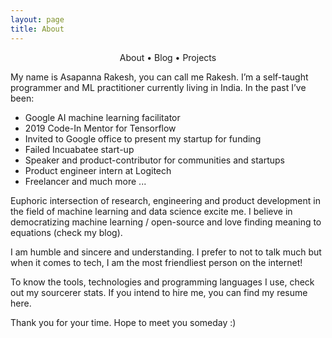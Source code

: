 ```yaml
---
layout: page
title: About
---
```


<section>
	<div style="text-align: center;">
		<span class="hlink" onclick="window.location='/whoami/about'">About</span> • 
		<span class="hlink" onclick="window.location='/whoami/blog'">Blog</span> • 
		<span class="hlink" onclick="window.location='/whoami/about'">Projects</span>
	</div>
	<div></div>
</section>

My name is Asapanna Rakesh, you can call me Rakesh.
I’m a self-taught programmer and ML practitioner currently living in India. In the past I’ve been:

- Google AI machine learning facilitator
- 2019 Code-In Mentor for Tensorflow
- Invited to Google office to present my startup for funding
- Failed Incuabatee start-up
- Speaker and product-contributor for communities and startups
- Product engineer intern at Logitech 
- Freelancer and much more ...

Euphoric intersection of research, engineering and product development in the field of machine learning and data science excite me. I believe in democratizing machine learning / open-source and love finding meaning to equations (check my blog). 

I am humble and sincere and understanding. I prefer to not to talk much but when it comes to tech, I am the most friendliest person on the internet! 

To know the tools, technologies and programming languages I use, check out my sourcerer stats. If you intend to hire me, you can find my resume here.

Thank you for your time. Hope to meet you someday :)